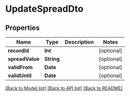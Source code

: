# UpdateSpreadDto

## Properties
Name | Type | Description | Notes
------------ | ------------- | ------------- | -------------
**recordId** | **Int** |  | [optional] 
**spreadValue** | **String** |  | [optional] 
**validFrom** | **Date** |  | [optional] 
**validUntil** | **Date** |  | [optional] 

[[Back to Model list]](../README.md#documentation-for-models) [[Back to API list]](../README.md#documentation-for-api-endpoints) [[Back to README]](../README.md)


